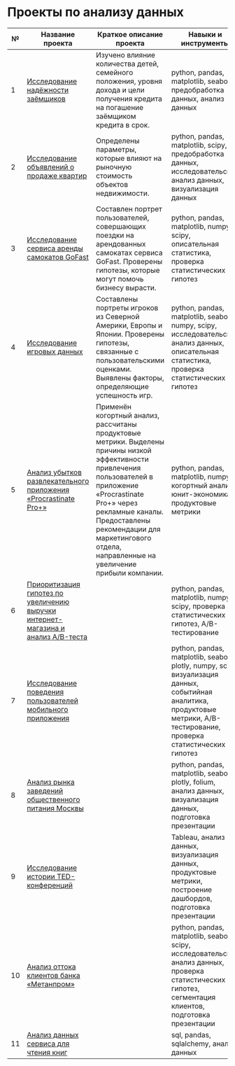 # Проекты по анализу данных

| № |      Название проекта       |   Краткое описание проекта  |    Навыки и инструменты     |
|---|-----------------------------|-----------------------------|-----------------------------|
| 1 | [Исследование надёжности заёмщиков](https://github.com/Diana-Protsiv/portfolio/tree/master/Исследование%20надёжности%20заёмщиков) | Изучено влияние количества детей, семейного положения, уровня дохода и цели получения кредита на погашение заёмщиком кредита в срок. | python, pandas, matplotlib, seaborn, предобработка данных, анализ данных |
| 2 | [Исследование объявлений о продаже квартир](https://github.com/Diana-Protsiv/portfolio/tree/master/Исследование%20объявлений%20о%20продаже%20квартир) | Определены параметры, которые влияют на рыночную стоимость объектов недвижимости. | python, pandas, matplotlib, scipy, предобработка данных, исследовательский анализ данных, визуализация данных |
| 3 | [Исследование сервиса аренды самокатов GoFast](https://github.com/Diana-Protsiv/portfolio/tree/master/Исследование%20сервиса%20аренды%20самокатов%20GoFast) | Составлен портрет пользователей, совершающих поездки на арендованных самокатах сервиса GoFast. Проверены гипотезы, которые могут помочь бизнесу вырасти. | python, pandas, matplotlib, numpy, scipy, описательная статистика, проверка статистических гипотез |
| 4 | [Исследование игровых данных](https://github.com/Diana-Protsiv/portfolio/tree/master/Исследование%20игровых%20данных) | Составлены портреты игроков из Северной Америки, Европы и Японии. Проверены гипотезы, связанные с пользовательскими оценками. Выявлены факторы, определяющие успешность игр. | python, pandas, matplotlib, seaborn, numpy, scipy, исследовательский анализ данных, описательная статистика, проверка статистических гипотез |
| 5 | [Анализ убытков развлекательного приложения «Procrastinate Pro+»](https://github.com/Diana-Protsiv/portfolio/tree/master/Анализ%20убытков%20развлекательного%20приложения%20«Procrastinate%20Pro%2B») | Применён когортный анализ, рассчитаны продуктовые метрики. Выделены причины низкой эффективности привлечения пользователей в приложение «Procrastinate Pro+» через рекламные каналы. Предоставлены рекомендации для маркетингового отдела, направленные на увеличение прибыли компании. | python, pandas, matplotlib, numpy, когортный анализ, юнит-экономика, продуктовые метрики |
| 6 | [Приоритизация гипотез по увеличению выручки интернет-магазина и анализ A/B-теста](https://github.com/Diana-Protsiv/portfolio/tree/master/Приоритизация%20гипотез%20по%20увеличению%20выручки%20интернет-магазина%20и%20анализ%20A%20B%20теста) |  | python, pandas, matplotlib, numpy, scipy, проверка статистических гипотез, A/B-тестирование |
| 7 | [Исследование поведения пользователей мобильного приложения](https://github.com/Diana-Protsiv/portfolio/tree/master/Исследование%20поведения%20пользователей%20мобильного%20приложения) |  | python, pandas, matplotlib, seaborn, plotly, numpy, scipy, визуализация данных, событийная аналитика, продуктовые метрики, A/B-тестирование, проверка статистических гипотез |
| 8 | [Анализ рынка заведений общественного питания Москвы](https://github.com/Diana-Protsiv/portfolio/tree/master/Анализ%20рынка%20заведений%20общественного%20питания%20Москвы) |  | python, pandas, matplotlib, seaborn, plotly, folium, анализ данных, визуализация данных, подготовка презентации |
| 9 | [Исследование истории TED-конференций](https://github.com/Diana-Protsiv/portfolio/tree/master/Исследование%20истории%20TED-конференций) |  | Tableau, анализ данных, визуализация данных, продуктовые метрики, построение дашбордов, подготовка презентации |
| 10 | [Анализ оттока клиентов банка «Метанпром»](https://github.com/Diana-Protsiv/portfolio/tree/master/Анализ%20оттока%20клиентов%20банка%20«Метанпром») |  | python, pandas, matplotlib, seaborn, scipy, исследовательский анализ данных, проверка статистических гипотез, сегментация клиентов, подготовка презентации |
| 11 | [Анализ данных сервиса для чтения книг](https://github.com/Diana-Protsiv/portfolio/tree/master/Анализ%20данных%20сервиса%20для%20чтения%20книг) |  | sql, pandas, sqlalchemy, анализ данных |

